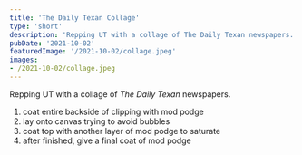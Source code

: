 ```yaml
---
title: 'The Daily Texan Collage'
type: 'short'
description: 'Repping UT with a collage of The Daily Texan newspapers.'
pubDate: '2021-10-02'
featuredImage: '/2021-10-02/collage.jpeg'
images:
- /2021-10-02/collage.jpeg
---
```

Repping UT with a collage of *The Daily Texan* newspapers.

1. coat entire backside of clipping with mod podge
1. lay onto canvas trying to avoid bubbles
1. coat top with another layer of mod podge to saturate
1. after finished, give a final coat of mod podge